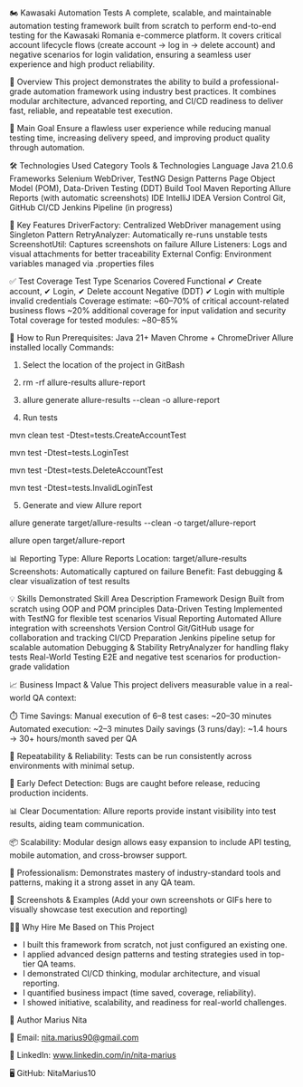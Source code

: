 🏍️ Kawasaki Automation Tests A complete, scalable, and maintainable automation testing framework built from scratch to perform end-to-end testing for the Kawasaki Romania e-commerce platform. It covers critical account lifecycle flows (create account → log in → delete account) and negative scenarios for login validation, ensuring a seamless user experience and high product reliability.

📌 Overview This project demonstrates the ability to build a professional-grade automation framework using industry best practices. It combines modular architecture, advanced reporting, and CI/CD readiness to deliver fast, reliable, and repeatable test execution.

🎯 Main Goal Ensure a flawless user experience while reducing manual testing time, increasing delivery speed, and improving product quality through automation.

🛠 Technologies Used Category Tools & Technologies Language Java 21.0.6 Frameworks Selenium WebDriver, TestNG Design Patterns Page Object Model (POM), Data-Driven Testing (DDT) Build Tool Maven Reporting Allure Reports (with automatic screenshots) IDE IntelliJ IDEA Version Control Git, GitHub CI/CD Jenkins Pipeline (in progress)

🔑 Key Features DriverFactory: Centralized WebDriver management using Singleton Pattern RetryAnalyzer: Automatically re-runs unstable tests ScreenshotUtil: Captures screenshots on failure Allure Listeners: Logs and visual attachments for better traceability External Config: Environment variables managed via .properties files

✅ Test Coverage Test Type Scenarios Covered Functional ✔ Create account, ✔ Login, ✔ Delete account Negative (DDT) ✔ Login with multiple invalid credentials Coverage estimate: ~60–70% of critical account-related business flows ~20% additional coverage for input validation and security Total coverage for tested modules: ~80–85%

🚀 How to Run Prerequisites: Java 21+ Maven Chrome + ChromeDriver Allure installed locally Commands: 

1. Select the location of the project in GitBash

2. rm -rf allure-results allure-report

3. allure generate allure-results --clean -o allure-report   

4. Run tests

mvn clean test -Dtest=tests.CreateAccountTest

   mvn test -Dtest=tests.LoginTest

   mvn test -Dtest=tests.DeleteAccountTest

   mvn test -Dtest=tests.InvalidLoginTest

5. Generate and view Allure report

allure generate target/allure-results --clean -o target/allure-report

allure open target/allure-report

📊 Reporting Type: Allure Reports Location: target/allure-results Screenshots: Automatically captured on failure Benefit: Fast debugging & clear visualization of test results

💡 Skills Demonstrated Skill Area Description Framework Design Built from scratch using OOP and POM principles Data-Driven Testing Implemented with TestNG for flexible test scenarios Visual Reporting Automated Allure integration with screenshots Version Control Git/GitHub usage for collaboration and tracking CI/CD Preparation Jenkins pipeline setup for scalable automation Debugging & Stability RetryAnalyzer for handling flaky tests Real-World Testing E2E and negative test scenarios for production-grade validation

📈 Business Impact & Value This project delivers measurable value in a real-world QA context: 

⏱️ Time Savings: Manual execution of 6–8 test cases: ~20–30 minutes Automated execution: ~2–3 minutes Daily savings (3 runs/day): ~1.4 hours → 30+ hours/month saved per QA 

🔁 Repeatability & Reliability: Tests can be run consistently across environments with minimal setup. 

🐞 Early Defect Detection: Bugs are caught before release, reducing production incidents. 

📊 Clear Documentation: Allure reports provide instant visibility into test results, aiding team communication. 

📦 Scalability: Modular design allows easy expansion to include API testing, mobile automation, and cross-browser support. 

💼 Professionalism: Demonstrates mastery of industry-standard tools and patterns, making it a strong asset in any QA team. 

📸 Screenshots & Examples (Add your own screenshots or GIFs here to visually showcase test execution and reporting)

🙋‍♂️ Why Hire Me Based on This Project

- I built this framework from scratch, not just configured an existing one.
- I applied advanced design patterns and testing strategies used in top-tier QA teams.
- I demonstrated CI/CD thinking, modular architecture, and visual reporting.
- I quantified business impact (time saved, coverage, reliability).
- I showed initiative, scalability, and readiness for real-world challenges.

👤 Author Marius Nita 

📧 Email: nita.marius90@gmail.com

🔗 LinkedIn: www.linkedin.com/in/nita-marius

🖥 GitHub: NitaMarius10
